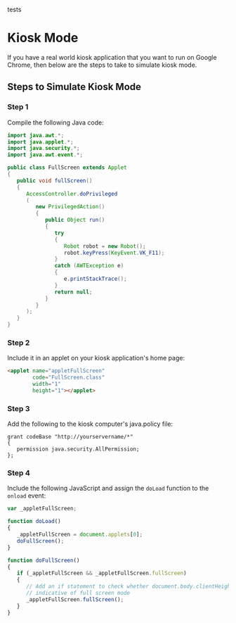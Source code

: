 
tests

# Kiosk Mode

If you have a real world kiosk application that you want to run on Google
Chrome, then below are the steps to take to simulate kiosk mode.

## Steps to Simulate Kiosk Mode

### Step 1

Compile the following Java code:

```java
import java.awt.*;
import java.applet.*;
import java.security.*;
import java.awt.event.*;

public class FullScreen extends Applet
{
   public void fullScreen()
   {
      AccessController.doPrivileged
      (
         new PrivilegedAction()
         {
            public Object run()
            {
               try
               {
                  Robot robot = new Robot();
                  robot.keyPress(KeyEvent.VK_F11);
               }
               catch (AWTException e)
               {
                  e.printStackTrace();
               }
               return null;
            }
         }
      );
   }
}
```

### Step 2

Include it in an applet on your kiosk application's home page:

```html
<applet name="appletFullScreen"
        code="FullScreen.class"
        width="1"
        height="1"></applet>
```

### Step 3

Add the following to the kiosk computer's java.policy file:

```
grant codeBase "http://yourservername/*"
{
   permission java.security.AllPermission;
};
```

### Step 4

Include the following JavaScript and assign the `doLoad` function to the
`onload` event:

```javascript
var _appletFullScreen;

function doLoad()
{
   _appletFullScreen = document.applets[0];
   doFullScreen();
}

function doFullScreen()
{
   if (_appletFullScreen && _appletFullScreen.fullScreen)
   {
      // Add an if statement to check whether document.body.clientHeight is not
      // indicative of full screen mode
      _appletFullScreen.fullScreen();
   }
}
```
